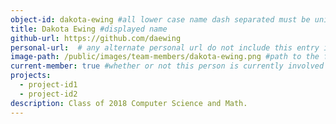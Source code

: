 ```yaml
---
object-id: dakota-ewing #all lower case name dash separated must be unique
title: Dakota Ewing #displayed name
github-url: https://github.com/daewing
personal-url:  # any alternate personal url do not include this entry if none
image-path: /public/images/team-members/dakota-ewing.png #path to the featured project image all images should reside in the projects directory
current-member: true #whether or not this person is currently involved in VC++
projects:
  - project-id1
  - project-id2
description: Class of 2018 Computer Science and Math.
---
```

